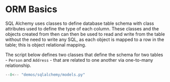 # ORM Basics

SQL Alchemy uses classes to define database table schema with class attributes used to define the type of each column. These classes and the objects created from then can then be used to read and write from the table without the need to write any SQL, as each object is mapped to a row in the table; this is object relational mapping.

The script below defines two classes that define the schema for two tables - `Person` and `Address` - that are related to one another via one-to-many relationship.

```python title="demos/sqlalchemy/models.py"
--8<-- "demos/sqlalchemy/models.py"
```
